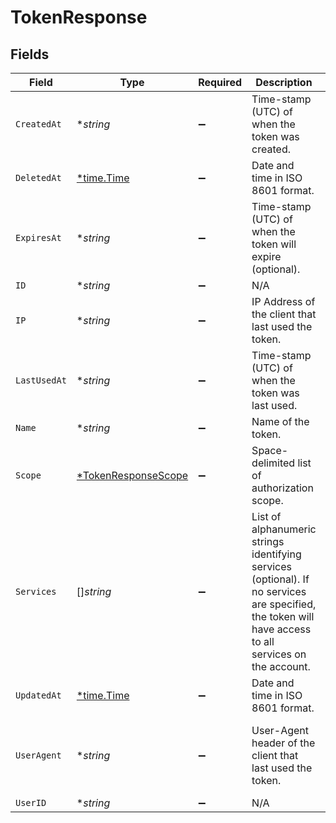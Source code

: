 # TokenResponse


## Fields

| Field                                                                                                                                                   | Type                                                                                                                                                    | Required                                                                                                                                                | Description                                                                                                                                             | Example                                                                                                                                                 |
| ------------------------------------------------------------------------------------------------------------------------------------------------------- | ------------------------------------------------------------------------------------------------------------------------------------------------------- | ------------------------------------------------------------------------------------------------------------------------------------------------------- | ------------------------------------------------------------------------------------------------------------------------------------------------------- | ------------------------------------------------------------------------------------------------------------------------------------------------------- |
| `CreatedAt`                                                                                                                                             | **string*                                                                                                                                               | :heavy_minus_sign:                                                                                                                                      | Time-stamp (UTC) of when the token was created.                                                                                                         |                                                                                                                                                         |
| `DeletedAt`                                                                                                                                             | [*time.Time](https://pkg.go.dev/time#Time)                                                                                                              | :heavy_minus_sign:                                                                                                                                      | Date and time in ISO 8601 format.                                                                                                                       | 2020-04-09T18:14:30Z                                                                                                                                    |
| `ExpiresAt`                                                                                                                                             | **string*                                                                                                                                               | :heavy_minus_sign:                                                                                                                                      | Time-stamp (UTC) of when the token will expire (optional).                                                                                              |                                                                                                                                                         |
| `ID`                                                                                                                                                    | **string*                                                                                                                                               | :heavy_minus_sign:                                                                                                                                      | N/A                                                                                                                                                     | 5Yo3XXnrQpjc20u0ybrf2g                                                                                                                                  |
| `IP`                                                                                                                                                    | **string*                                                                                                                                               | :heavy_minus_sign:                                                                                                                                      | IP Address of the client that last used the token.                                                                                                      | 127.17.202.173                                                                                                                                          |
| `LastUsedAt`                                                                                                                                            | **string*                                                                                                                                               | :heavy_minus_sign:                                                                                                                                      | Time-stamp (UTC) of when the token was last used.                                                                                                       |                                                                                                                                                         |
| `Name`                                                                                                                                                  | **string*                                                                                                                                               | :heavy_minus_sign:                                                                                                                                      | Name of the token.                                                                                                                                      | test-token                                                                                                                                              |
| `Scope`                                                                                                                                                 | [*TokenResponseScope](../../models/shared/tokenresponsescope.md)                                                                                        | :heavy_minus_sign:                                                                                                                                      | Space-delimited list of authorization scope.                                                                                                            |                                                                                                                                                         |
| `Services`                                                                                                                                              | []*string*                                                                                                                                              | :heavy_minus_sign:                                                                                                                                      | List of alphanumeric strings identifying services (optional). If no services are specified, the token will have access to all services on the account.<br/> |                                                                                                                                                         |
| `UpdatedAt`                                                                                                                                             | [*time.Time](https://pkg.go.dev/time#Time)                                                                                                              | :heavy_minus_sign:                                                                                                                                      | Date and time in ISO 8601 format.                                                                                                                       | 2020-04-09T18:14:30Z                                                                                                                                    |
| `UserAgent`                                                                                                                                             | **string*                                                                                                                                               | :heavy_minus_sign:                                                                                                                                      | User-Agent header of the client that last used the token.                                                                                               | Mozilla/5.0 (Macintosh; Intel Mac OS X 10_12_3) AppleWebKit/537.36 (KHTML, like Gecko) Chrome/56.0.2924.87 Safari/537.36                                |
| `UserID`                                                                                                                                                | **string*                                                                                                                                               | :heavy_minus_sign:                                                                                                                                      | N/A                                                                                                                                                     | x9KzsrACXZv8tPwlEDsKb6                                                                                                                                  |